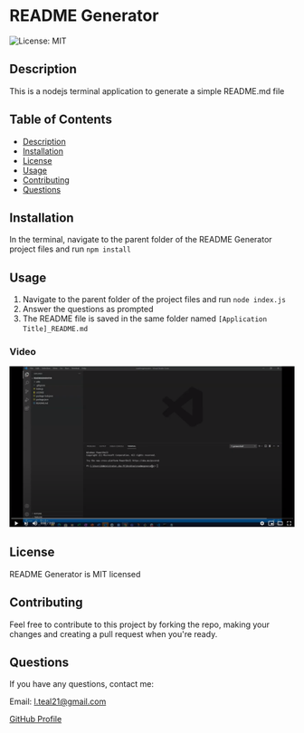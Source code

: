 # README Generator
![License: MIT](https://img.shields.io/badge/License-MIT-blue.svg)
## Description 
This is a nodejs terminal application to generate a simple README.md file
## Table of Contents 
* [Description](#Description)  
* [Installation](#Installation) 
* [License](#License)   
* [Usage](#Usage)  
* [Contributing](#Contributing)   
* [Questions](#Questions)  
## Installation 
In the terminal, navigate to the parent folder of the README Generator project files and run `npm install`
## Usage 
1. Navigate to the parent folder of the project files and run `node index.js`
2. Answer the questions as prompted
3. The README file is saved in the same folder named `[Application Title]_README.md`

### Video
[![Screenshot of video](./assets/screenshot.png)](https://www.youtube.com/watch?v=lEe76HnWnUI "Demo of application")

## License
README Generator is MIT licensed
## Contributing 
Feel free to contribute to this project by forking the repo, making your changes and creating a pull request when you're ready.

## Questions
If you have any questions, contact me:

Email: l.teal21@gmail.com

[GitHub Profile](https://github.com/luketeal)